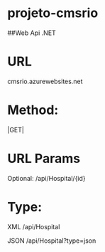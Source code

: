 # projeto-cmsrio

##Web Api .NET

# URL
cmsrio.azurewebsites.net

# Method:
|GET|

# URL Params
Optional:
/api/Hospital/{id}


# Type:
XML
/api/Hospital

JSON
/api/Hospital?type=json

